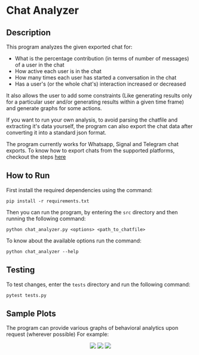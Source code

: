# Chat Analyzer

## Description



This program analyzes the given exported chat for:
- What is the percentage contribution (in terms of number of messages) of a user in the chat
- How active each user is in the chat
- How many times each user has started a conversation in the chat
- Has a user's (or the whole chat's) interaction increased or decreased

It also allows the user to add some constraints (Like generating results only for a particular user and/or generating results within a given time frame) and generate graphs for some actions.

If you want to run your own analysis, to avoid parsing the chatfile and extracting it's data yourself, the program can also export the chat data after converting it into a standard json format.

The program currently works for Whatsapp, Signal and Telegram chat exports. To know how to export chats from the supported platforms, checkout the steps [here](docs/how-to-export.md)

## How to Run

First install the required dependencies using the command:

    pip install -r requirements.txt

Then you can run the program, by entering the `src` directory and then running the following command:

    python chat_analyzer.py <options> <path_to_chatfile>

To know about the available options run the command:

    python chat_analyzer --help

## Testing

To test changes, enter the `tests` directory and run the following command:

    pytest tests.py
    
    
## Sample Plots

The program can provide various graphs of behavioral analytics upon request (wherever possible)
For example:
<p align="center">
    <img src="https://user-images.githubusercontent.com/84586244/145166287-5643a572-ac17-4795-bdc6-43ab82a6274c.jpeg" />
    <img src="https://user-images.githubusercontent.com/84586244/145522800-17787372-c11f-43e3-9b5d-916a423ad747.jpeg" />
    <img src="https://user-images.githubusercontent.com/84586244/145166146-c8186b67-8f9b-4572-8f20-329fdb3bcbbc.jpeg" />
</p>

